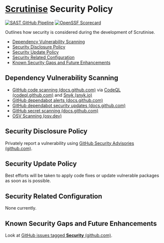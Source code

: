 # [Scrutinise](https://github.com/dbtedman/scrutinise) Security Policy

[![SAST GitHub Pipeline](https://img.shields.io/github/actions/workflow/status/dbtedman/scrutinise/sast.yml?branch=main&style=for-the-badge&logo=github&label=sast)](https://github.com/dbtedman/scrutinise/actions/workflows/sast.yml)
[![OpenSSF Scorecard](https://api.securityscorecards.dev/projects/github.com/dbtedman/scrutinise/badge?style=for-the-badge)](https://api.securityscorecards.dev/projects/github.com/dbtedman/scrutinise)

Outlines how security is considered during the development of Scrutinise.

- [Dependency Vulnerability Scanning](#dependency-vulnerability-scanning)
- [Security Disclosure Policy](#security-disclosure-policy)
- [Security Update Policy](#security-update-policy)
- [Security Related Configuration](#security-related-configuration)
- [Known Security Gaps and Future Enhancements](#known-security-gaps-and-future-enhancements)

## Dependency Vulnerability Scanning

- [GitHub code scanning (docs.github.com)](https://docs.github.com/en/code-security/code-scanning/automatically-scanning-your-code-for-vulnerabilities-and-errors/about-code-scanning)
  via [CodeQL (codeql.github.com)](https://codeql.github.com) and [Snyk (snyk.io)](https://snyk.io)
- [GitHub dependabot alerts (docs.github.com)](https://docs.github.com/en/code-security/dependabot/dependabot-alerts/about-dependabot-alerts)
- [GitHub dependabot security updates (docs.github.com)](https://docs.github.com/en/code-security/dependabot/dependabot-security-updates/about-dependabot-security-updates)
- [GitHub secret scanning (docs.github.com)](https://docs.github.com/en/code-security/secret-scanning/about-secret-scanning)
- [OSV Scanning (osv.dev)](https://osv.dev/)

## Security Disclosure Policy

Privately report a vulnerability
using [GitHub Security Advisories (github.com)](https://github.com/dbtedman/scrutinise/security/advisories).

## Security Update Policy

Best efforts will be taken to apply code fixes or update vulnerable packages as soon as is possible.

## Security Related Configuration

None currently.

## Known Security Gaps and Future Enhancements

Look at [GitHub issues tagged **Security** (github.com)](https://github.com/dbtedman/security/labels/security).
